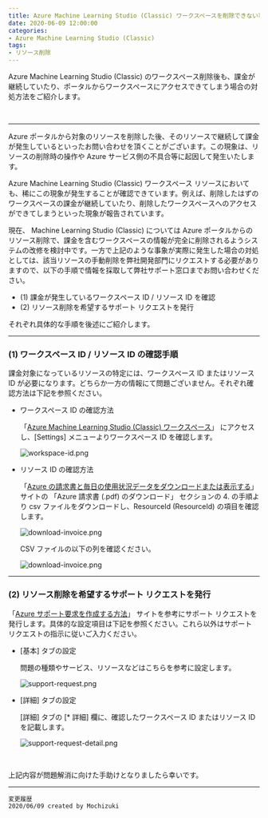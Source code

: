 ```yaml
---
title: Azure Machine Learning Studio (Classic) ワークスペースを削除できない事象について
date: 2020-06-09 12:00:00
categories:
- Azure Machine Learning Studio (Classic)
tags:
- リソース削除
---
```

Azure Machine Learning Studio (Classic) のワークスペース削除後も、課金が継続していたり、ポータルからワークスペースにアクセスできてしまう場合の対処方法をご紹介します。  
<!-- more -->
<br>

***
Azure ポータルから対象のリソースを削除した後、そのリソースで継続して課金が発生しているといったお問い合わせを頂くことがございます。この現象は、リソースの削除時の操作や Azure サービス側の不具合等に起因して発生いたします。  

Azure Machine Learning Studio (Classic) ワークスペース リソースにおいても、稀にこの現象が発生することが確認できています。例えば、削除したはずのワークスペースの課金が継続していたり、削除したワークスペースへのアクセスができてしまうといった現象が報告されています。  

現在、 Machine Learning Studio (Classic) については Azure ポータルからのリソース削除で、課金を含むワークスペースの情報が完全に削除されるようシステムの改修を検討中です。一方で上記のような事象が実際に発生した場合の対処としては、該当リソースの手動削除を弊社開発部門にリクエストする必要がありますので、以下の手順で情報を採取して弊社サポート窓口までお問い合わせください。

- (1) 課金が発生しているワークスペース ID / リソース ID を確認  
- (2) リソース削除を希望するサポート リクエストを発行

それぞれ具体的な手順を後述にご紹介します。  
***
<div align="left">

### (1) ワークスペース ID / リソース ID の確認手順

課金対象になっているリソースの特定には、ワークスペース ID またはリソース ID が必要になります。どちらか一方の情報にて問題ございません。それぞれ確認方法は下記を参照ください。

- ワークスペース ID の確認方法

   「[Azure Machine Learning Studio (Classic) ワークスペース](https://studio.azureml.net/Home)」 にアクセスし、[Settings] メニューよりワークスペース ID を確認します。  

   ![workspace-id.png](https://jpmlblog.github.io/images/AMLSC-cannot-delete/workspace-id.png)  

- リソース ID の確認方法

   「[Azure の請求書と毎日の使用状況データをダウンロードまたは表示する](https://docs.microsoft.com/ja-jp/azure/cost-management-billing/manage/download-azure-invoice-daily-usage-date)」 サイトの 「Azure 請求書 (.pdf) のダウンロード」 セクションの 4. の手順より csv ファイルをダウンロードし、ResourceId (ResourceId) の項目を確認します。  

   ![download-invoice.png](https://jpmlblog.github.io/images/AMLSC-cannot-delete/download-invoice.png)  

   CSV ファイルの以下の列を確認ください。  

   ![download-invoice.png](https://jpmlblog.github.io/images/AMLSC-cannot-delete/download-invoice-csv.png)  
***

### (2) リソース削除を希望するサポート リクエストを発行

「[Azure サポート要求を作成する方法](https://docs.microsoft.com/ja-jp/azure/azure-portal/supportability/how-to-create-azure-support-request)」 サイトを参考にサポート リクエストを発行します。具体的な設定項目は下記を参照ください。これら以外はサポート リクエストの指示に従いご入力ください。

- [基本] タブの設定

   問題の種類やサービス、リソースなどはこちらを参考に設定します。  

   ![support-request.png](https://jpmlblog.github.io/images/AMLSC-cannot-delete/support-request.png)  

- [詳細] タブの設定

   [詳細] タブの [* 詳細] 欄に、確認したワークスペース ID またはリソース ID を記載します。  

   ![support-request-detail.png](https://jpmlblog.github.io/images/AMLSC-cannot-delete/support-request-detail.png)  
<br>

</div>

上記内容が問題解消に向けた手助けとなりましたら幸いです。  

***
`変更履歴`  
`2020/06/09 created by Mochizuki` 